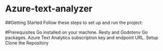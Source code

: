 # Azure-text-analyzer
##Getting Started
Follow these steps to set up and run the project:

#Prerequisites
Go installed on your machine.
Resty and Godotenv Go packages.
Azure Text Analytics subscription key and endpoint URL.
Setup
Clone the Repository
